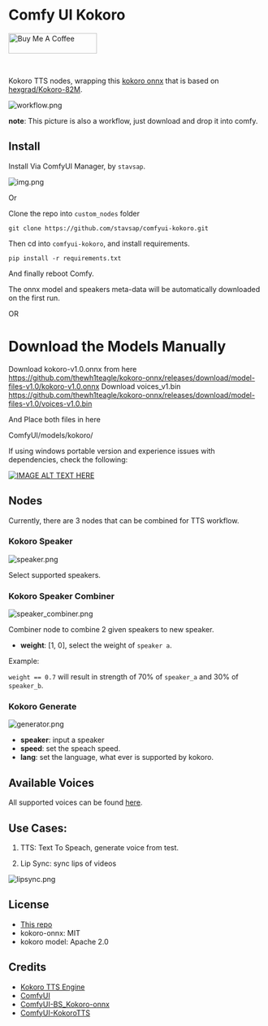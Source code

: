 

# Comfy UI Kokoro

<a href="https://www.buymeacoffee.com/stavsapq" target="_blank"><img src="https://cdn.buymeacoffee.com/buttons/default-orange.png" alt="Buy Me A Coffee" height="40" width="174"></a>

<img src="https://img.shields.io/badge/v1.0-green.svg?style=for-the-badge&labelColor=gray&label=Kokoro&color=blue" alt=""/>
<img src="https://img.shields.io/badge/0.4.2-green.svg?style=for-the-badge&labelColor=gray&label=Kokoro-onnx&color=blue" alt=""/>

Kokoro TTS nodes, wrapping this [kokoro onnx](https://github.com/thewh1teagle/kokoro-onnx) that is based on [hexgrad/Kokoro-82M](https://huggingface.co/hexgrad/Kokoro-82M).

![workflow.png](.meta/workflow.png)

**note**: This picture is also a workflow, just download and drop it into comfy.

## Install

Install Via ComfyUI Manager, by `stavsap`.

![img.png](.meta/img.png)

Or

Clone the repo into `custom_nodes` folder

```shell
git clone https://github.com/stavsap/comfyui-kokoro.git
```

Then cd into `comfyui-kokoro`, and install requirements.

```shell
pip install -r requirements.txt 
```
And finally reboot Comfy.

The onnx model and speakers meta-data will be automatically downloaded on the first run.

OR

# Download the Models Manually

Download kokoro-v1.0.onnx from here https://github.com/thewh1teagle/kokoro-onnx/releases/download/model-files-v1.0/kokoro-v1.0.onnx
Download voices_v1.bin https://github.com/thewh1teagle/kokoro-onnx/releases/download/model-files-v1.0/voices-v1.0.bin

And Place both files in here

ComfyUI/models/kokoro/

If using windows portable version and experience issues with dependencies, check the following:

[![IMAGE ALT TEXT HERE](.meta/yt_img.png)](https://youtu.be/O6qYvUN7vIc?si=loCoMD5ou2eeGL30)

## Nodes

Currently, there are 3 nodes that can be combined for TTS workflow.

### Kokoro Speaker

![speaker.png](.meta/speaker.png)

Select supported speakers.

### Kokoro Speaker Combiner

![speaker_combiner.png](.meta/speaker_combiner.png)

Combiner node to combine 2 given speakers to new speaker.

- **weight**: [1, 0], select the weight of `speaker a`.

Example:

`weight == 0.7` will result in strength of 70% of `speaker_a` and 30% of `speaker_b`.


### Kokoro Generate

![generator.png](.meta/generator.png)

- **speaker**: input a speaker
- **speed**: set the speach speed.
- **lang**: set the language, what ever is supported by kokoro.


## Available Voices

All supported voices can be found [here](https://huggingface.co/hexgrad/Kokoro-82M/blob/main/VOICES.md).

## Use Cases:

1. TTS: Text To Speach, generate voice from test.

2. Lip Sync: sync lips of videos

![lipsync.png](.meta/lipsync.png)

## License

- [This repo](LICENSE)
- kokoro-onnx: MIT
- kokoro model: Apache 2.0

## Credits

- [Kokoro TTS Engine](https://huggingface.co/hexgrad/Kokoro-82M)
- [ComfyUI](https://github.com/comfyanonymous/ComfyUI)
- [ComfyUI-BS_Kokoro-onnx](https://github.com/Burgstall-labs/ComfyUI-BS_Kokoro-onnx)
- [ComfyUI-KokoroTTS](https://github.com/benjiyaya/ComfyUI-KokoroTTS)
